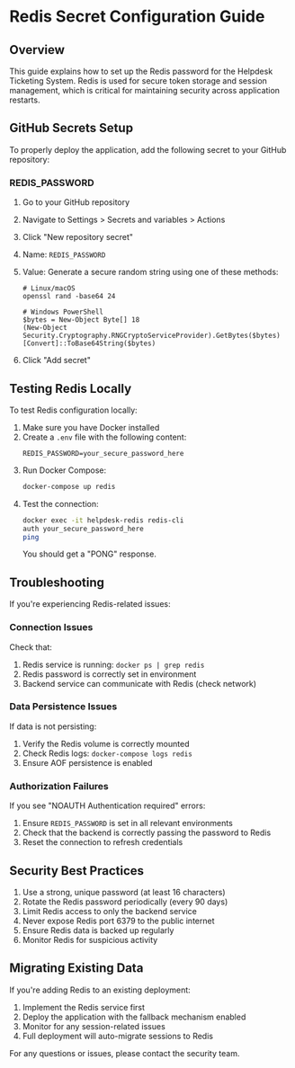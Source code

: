 # Redis Secret Configuration Guide

## Overview

This guide explains how to set up the Redis password for the Helpdesk Ticketing System. Redis is used for secure token storage and session management, which is critical for maintaining security across application restarts.

## GitHub Secrets Setup

To properly deploy the application, add the following secret to your GitHub repository:

### REDIS_PASSWORD

1. Go to your GitHub repository
2. Navigate to Settings > Secrets and variables > Actions
3. Click "New repository secret"
4. Name: `REDIS_PASSWORD`
5. Value: Generate a secure random string using one of these methods:

   ```
   # Linux/macOS
   openssl rand -base64 24

   # Windows PowerShell
   $bytes = New-Object Byte[] 18
   (New-Object Security.Cryptography.RNGCryptoServiceProvider).GetBytes($bytes)
   [Convert]::ToBase64String($bytes)
   ```

6. Click "Add secret"

## Testing Redis Locally

To test Redis configuration locally:

1. Make sure you have Docker installed
2. Create a `.env` file with the following content:
   ```
   REDIS_PASSWORD=your_secure_password_here
   ```
3. Run Docker Compose:
   ```bash
   docker-compose up redis
   ```
4. Test the connection:
   ```bash
   docker exec -it helpdesk-redis redis-cli
   auth your_secure_password_here
   ping
   ```
   You should get a "PONG" response.

## Troubleshooting

If you're experiencing Redis-related issues:

### Connection Issues

Check that:

1. Redis service is running: `docker ps | grep redis`
2. Redis password is correctly set in environment
3. Backend service can communicate with Redis (check network)

### Data Persistence Issues

If data is not persisting:

1. Verify the Redis volume is correctly mounted
2. Check Redis logs: `docker-compose logs redis`
3. Ensure AOF persistence is enabled

### Authorization Failures

If you see "NOAUTH Authentication required" errors:

1. Ensure `REDIS_PASSWORD` is set in all relevant environments
2. Check that the backend is correctly passing the password to Redis
3. Reset the connection to refresh credentials

## Security Best Practices

1. Use a strong, unique password (at least 16 characters)
2. Rotate the Redis password periodically (every 90 days)
3. Limit Redis access to only the backend service
4. Never expose Redis port 6379 to the public internet
5. Ensure Redis data is backed up regularly
6. Monitor Redis for suspicious activity

## Migrating Existing Data

If you're adding Redis to an existing deployment:

1. Implement the Redis service first
2. Deploy the application with the fallback mechanism enabled
3. Monitor for any session-related issues
4. Full deployment will auto-migrate sessions to Redis

For any questions or issues, please contact the security team.
